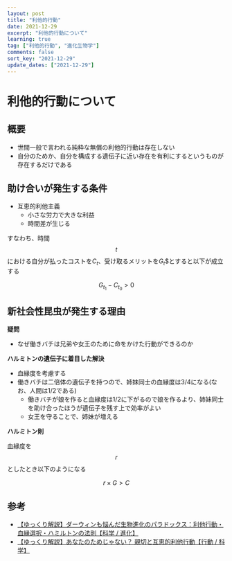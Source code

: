 ```yaml
---
layout: post
title: "利他的行動"
date: 2021-12-29
excerpt: "利他的行動について"
learning: true
tag: ["利他的行動", "進化生物学"]
comments: false
sort_key: "2021-12-29"
update_dates: ["2021-12-29"]
---
```


# 利他的行動について

## 概要
 - 世間一般で言われる純粋な無償の利他的行動は存在しない
 - 自分のためか、自分を構成する遺伝子に近い存在を有利にするというものが存在するだけである

## 助け合いが発生する条件
 - 互恵的利他主義
     - 小さな労力で大きな利益
     - 時間差が生じる

すなわち、時間$$t$$における自分が払ったコストを$C_t$、受け取るメリットを$G_t$$とすると以下が成立する

$$
G_{t_1} - C_{t_0} \gt 0
$$

## 新社会性昆虫が発生する理由

**疑問**  
 - なぜ働きバチは兄弟や女王のために命をかけた行動ができるのか

**ハルミトンの遺伝子に着目した解決**  
 - 血縁度を考慮する
 - 働きバチは二倍体の遺伝子を持つので、姉妹同士の血縁度は3/4になる(なお、人間は1/2である)
     - 働きバチが娘を作ると血縁度は1/2に下がるので娘を作るより、姉妹同士を助け合ったほうが遺伝子を残す上で効率がよい
     - 女王を守ることで、姉妹が増える

**ハルミトン則**  

血縁度を$$r$$としたとき以下のようになる  

$$
r \times G \gt C
$$

## 参考
 - [【ゆっくり解説】ダーウィンも悩んだ生物進化のパラドックス：利他行動・血縁選択・ハミルトンの法則【科学 / 進化】](https://www.youtube.com/watch?v=sJNKKBHm-BI) 
 - [【ゆっくり解説】あなたのためじゃない？ 親切と互恵的利他行動【行動 / 科学】](https://www.youtube.com/watch?v=5DZ1052t3MA)
